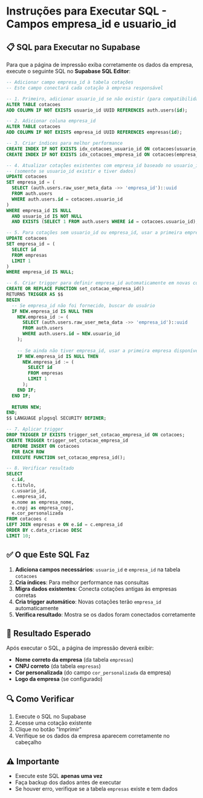 # Instruções para Executar SQL - Campos empresa_id e usuario_id

## 📋 SQL para Executar no Supabase

Para que a página de impressão exiba corretamente os dados da empresa, execute o seguinte SQL no **Supabase SQL Editor**:

```sql
-- Adicionar campo empresa_id à tabela cotações
-- Este campo conectará cada cotação à empresa responsável

-- 1. Primeiro, adicionar usuario_id se não existir (para compatibilidade)
ALTER TABLE cotacoes 
ADD COLUMN IF NOT EXISTS usuario_id UUID REFERENCES auth.users(id);

-- 2. Adicionar coluna empresa_id
ALTER TABLE cotacoes 
ADD COLUMN IF NOT EXISTS empresa_id UUID REFERENCES empresas(id);

-- 3. Criar índices para melhor performance
CREATE INDEX IF NOT EXISTS idx_cotacoes_usuario_id ON cotacoes(usuario_id);
CREATE INDEX IF NOT EXISTS idx_cotacoes_empresa_id ON cotacoes(empresa_id);

-- 4. Atualizar cotações existentes com empresa_id baseado no usuario_id
-- (somente se usuario_id existir e tiver dados)
UPDATE cotacoes 
SET empresa_id = (
  SELECT (auth.users.raw_user_meta_data ->> 'empresa_id')::uuid 
  FROM auth.users 
  WHERE auth.users.id = cotacoes.usuario_id
)
WHERE empresa_id IS NULL 
  AND usuario_id IS NOT NULL
  AND EXISTS (SELECT 1 FROM auth.users WHERE id = cotacoes.usuario_id);

-- 5. Para cotações sem usuario_id ou empresa_id, usar a primeira empresa disponível (fallback)
UPDATE cotacoes 
SET empresa_id = (
  SELECT id 
  FROM empresas 
  LIMIT 1
)
WHERE empresa_id IS NULL;

-- 6. Criar trigger para definir empresa_id automaticamente em novas cotações
CREATE OR REPLACE FUNCTION set_cotacao_empresa_id()
RETURNS TRIGGER AS $$
BEGIN
  -- Se empresa_id não foi fornecido, buscar do usuário
  IF NEW.empresa_id IS NULL THEN
    NEW.empresa_id := (
      SELECT (auth.users.raw_user_meta_data ->> 'empresa_id')::uuid
      FROM auth.users 
      WHERE auth.users.id = NEW.usuario_id
    );
    
    -- Se ainda não tiver empresa_id, usar a primeira empresa disponível
    IF NEW.empresa_id IS NULL THEN
      NEW.empresa_id := (
        SELECT id 
        FROM empresas 
        LIMIT 1
      );
    END IF;
  END IF;
  
  RETURN NEW;
END;
$$ LANGUAGE plpgsql SECURITY DEFINER;

-- 7. Aplicar trigger
DROP TRIGGER IF EXISTS trigger_set_cotacao_empresa_id ON cotacoes;
CREATE TRIGGER trigger_set_cotacao_empresa_id
  BEFORE INSERT ON cotacoes
  FOR EACH ROW 
  EXECUTE FUNCTION set_cotacao_empresa_id();

-- 8. Verificar resultado
SELECT 
  c.id, 
  c.titulo, 
  c.usuario_id, 
  c.empresa_id, 
  e.nome as empresa_nome,
  e.cnpj as empresa_cnpj,
  e.cor_personalizada
FROM cotacoes c
LEFT JOIN empresas e ON e.id = c.empresa_id
ORDER BY c.data_criacao DESC
LIMIT 10;
```

## ✅ O que Este SQL Faz

1. **Adiciona campos necessários**: `usuario_id` e `empresa_id` na tabela `cotacoes`
2. **Cria índices**: Para melhor performance nas consultas
3. **Migra dados existentes**: Conecta cotações antigas às empresas corretas
4. **Cria trigger automático**: Novas cotações terão `empresa_id` automaticamente
5. **Verifica resultado**: Mostra se os dados foram conectados corretamente

## 🎯 Resultado Esperado

Após executar o SQL, a página de impressão deverá exibir:
- **Nome correto da empresa** (da tabela `empresas`)
- **CNPJ correto** (da tabela `empresas`) 
- **Cor personalizada** (do campo `cor_personalizada` da empresa)
- **Logo da empresa** (se configurado)

## 🔍 Como Verificar

1. Execute o SQL no Supabase
2. Acesse uma cotação existente
3. Clique no botão "Imprimir" 
4. Verifique se os dados da empresa aparecem corretamente no cabeçalho

## ⚠️ Importante

- Execute este SQL **apenas uma vez**
- Faça backup dos dados antes de executar
- Se houver erro, verifique se a tabela `empresas` existe e tem dados 